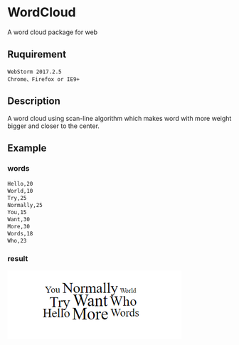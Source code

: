 # WordCloud
A word cloud package for web
## Ruquirement
    WebStorm 2017.2.5
    Chrome、Firefox or IE9+
## Description
A word cloud using scan-line algorithm which makes word with more weight bigger and closer to the center.
## Example
### words
    Hello,20
    World,10
    Try,25
    Normally,25
    You,15
    Want,30
    More,30
    Words,18
    Who,23
### result
![image](https://github.com/thu-vis/WordCloud/blob/master/example_result.png)
